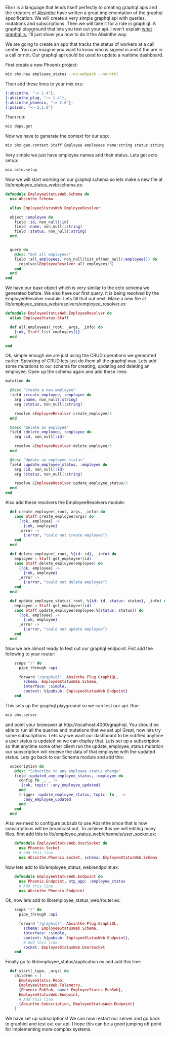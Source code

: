 Elixir is a language that lends itself perfectly to creating graphql apis and the creators of [Absinthe](https://github.com/absinthe-graphql/absinthe) have written a great implementation of the graphql specification. We will create a very simple graphql api with queries, mutations and subscriptions. Then we will take it for a ride in graphiql. A graphql playground that lets you test out your api. I won't explain [what graphql is](https://graphql.org/), I'll just show you how to do it the Absinthe way.

We are going to create an app that tracks the status of workers at a call center. You can imagine you want to know who is signed in and if the are in a call or not. Our graphql api could be used to update a realtime dashboard.

First create a new Phoenix project:

```bash
mix phx.new employee_status --no-webpack --no-html
```

Then add these lines to your mix.exs:

```elixir
{:absinthe, "~> 1.4"},
{:absinthe_plug, "~> 1.4"},
{:absinthe_phoenix, "~> 2.0"},
{:poison, "~> 2.1.0"}
```

Then run:

```bash
mix deps.get
```

Now we have to generate the context for our app:

```bash
mix phx.gen.context Staff Employee employees name:string status:string
```

Very simple we just have employee names and their status. Lets get ecto setup:

```bash
mix ecto.setup
```

Now we will start working on our graphql schema so lets make a new file at lib/employee_status_web/schema.ex:

```elixir
defmodule EmployeeStatusWeb.Schema do
  use Absinthe.Schema

  alias EmployeeStatusWeb.EmployeeResolver

  object :employee do
    field :id, non_null(:id)
    field :name, non_null(:string)
    field :status, non_null(:string)
  end


  query do
    @desc "Get all employees"
    field :all_employees, non_null(list_of(non_null(:employee))) do
      resolve(&EmployeeResolver.all_employees/3)
    end
  end
end
```

We have our base object which is very similar to the ecto schema we generated before. We also have our first query. It is being resolved by the EmployeeResolver module. Lets fill that out next. Make a new file at lib/employee_status_web/resolvers/employee_resolver.ex:

```elixir
defmodule EmployeeStatusWeb.EmployeeResolver do
  alias EmployeeStatus.Staff

  def all_employees(_root, _args, _info) do
    {:ok, Staff.list_employees()}
  end

end
```

Ok, simple enough we are just using the CRUD operations we generated earlier. Speaking of CRUD lets just do them all the graphql way. Lets add some mutations to our schema for creating, updating and deleting an employee. Open up the schema again and add these lines:

```elixir
mutation do

  @desc "Create a new employee"
  field :create_employee, :employee do
    arg :name, non_null(:string)
    arg :status, non_null(:string)

    resolve &EmployeeResolver.create_employee/3
  end

  @desc "Delete an employee"
  field :delete_employee, :employee do
    arg :id, non_null(:id)

    resolve &EmployeeResolver.delete_employee/3
  end

  @desc "Update an employee status"
  field :update_employee_status, :employee do
    arg :id, non_null(:id)
    arg :status, non_null(:string)

    resolve &EmployeeResolver.update_employee_status/3
  end
end
```

Also add these resolvers the EmployeeResolvers module:

```elixir
  def create_employee(_root, args, _info) do
    case Staff.create_employee(args) do
      {:ok, employee} ->
        {:ok, employee}
      _error ->
        {:error, "could not create employee"}
    end
  end

  def delete_employee(_root, %{id: id}, _info) do
    employee = Staff.get_employee!(id)
    case Staff.delete_employee(employee) do
      {:ok, employee} ->
        {:ok, employee}
      _error ->
        {:error, "could not delete employee"}
    end
  end

  def update_employee_status(_root, %{id: id, status: status}, _info) do
    employee = Staff.get_employee!(id)
    case Staff.update_employee(employee,%{status: status}) do
      {:ok, employee} ->
        {:ok, employee}
      _error ->
        {:error, "could not update employee"}
    end
  end
```

Now we are almost ready to test out our graphql endpoint. Fist add the following to your router:

```elixir
    scope "/" do
      pipe_through :api

      forward "/graphiql", Absinthe.Plug.GraphiQL,
        schema: EmployeeStatusWeb.Schema,
        interface: :simple,
        context: %{pubsub: EmployeeStatusWeb.Endpoint}
    end
```

This sets up the graphql playground so we can test our api. Run:

```bash
mix phx.server
```

and point your browswer at http://localhost:4000/graphiql. You should be able to run all the queries and mutations that we set up! Great, now lets try some subscriptions. Lets say we want our dashboard to be notified anytime a user status is updated so we can display that. Lets set up a subscription so that anytime some other client run the update_employee_status mutation our subscription will receive the data of that employee with the updated status. Lets go back to our Schema module and add this:

```elixir
  subscription do
    @desc "Subscribe to any employee status change"
    field :updated_any_employee_status, :employee do
      config fn _, _ ->
       {:ok, topic: :any_employee_updated}
      end
      trigger :update_employee_status, topic: fn _ ->
        :any_employee_updated
      end
    end
  end
```

Also we need to configure pubsub to use Absinthe since that is how subscriptions will be broadcast out. To achieve this we will editing many files. first add this to lib/employee_status_web/channels/user_socket.ex:

```elixir
    defmodule EmployeeStatusWeb.UserSocket do
      use Phoenix.Socket
      # add this line
      use Absinthe.Phoenix.Socket, schema: EmployeeStatusWeb.Schema
```

Now lets add to lib/employee_status_web/endpoint.ex:

```elixir
    defmodule EmployeeStatusWeb.Endpoint do
      use Phoenix.Endpoint, otp_app: :employee_status
      # Add this line
      use Absinthe.Phoenix.Endpoint
```

Ok, now lets add to lib/employee_status_web/router.ex:

```elixir
    scope "/" do
      pipe_through :api

      forward "/graphiql", Absinthe.Plug.GraphiQL,
        schema: EmployeeStatusWeb.Schema,
        interface: :simple,
        context: %{pubsub: EmployeeStatusWeb.Endpoint},
        # Add this line
        socket: EmployeeStatusWeb.UserSocket
    end
```

Finally go to lib/employee_status/application.ex and add this line:

```elixir
  def start(_type, _args) do
    children = [
      EmployeeStatus.Repo,
      EmployeeStatusWeb.Telemetry,
      {Phoenix.PubSub, name: EmployeeStatus.PubSub},
      EmployeeStatusWeb.Endpoint,
      # Add this line
      {Absinthe.Subscription, EmployeeStatusWeb.Endpoint}
    ]
```

We have set up subscriptions! We can now restart our server and go back to graphiql and test out our api. I hope this can be a good jumping off point for implementing more complex systems.
